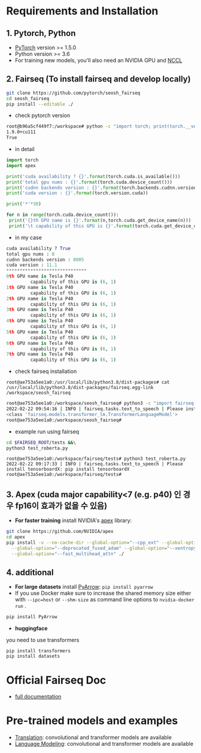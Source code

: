 # Requirements and Installation

## 1. Pytorch, Python

* [PyTorch](http://pytorch.org/) version >= 1.5.0
* Python version >= 3.6
* For training new models, you'll also need an NVIDIA GPU and [NCCL](https://github.com/NVIDIA/nccl)



## 2. Fairseq (To install fairseq and develop locally)

``` bash
git clone https://github.com/pytorch/seosh_fairseq
cd seosh_fairseq
pip install --editable ./
```

* check pytorch version

```bash
root@b96a5cf449f7:/workspace# python -c "import torch; print(torch.__version__); print(torch.cuda.is_available());"
1.9.0+cu111
True
```

* in detail

```python
import torch
import apex

print('cuda availability ? {}'.format(torch.cuda.is_available()))
print('total gpu nums : {}'.format(torch.cuda.device_count()))
print('cudnn backends version : {}'.format(torch.backends.cudnn.version()))
print('cuda version : {}'.format(torch.version.cuda))

print('*'*30)

for n in range(torch.cuda.device_count()):
 print('{}th GPU name is {}'.format(n,torch.cuda.get_device_name(n)))
 print('\t capability of this GPU is {}'.format(torch.cuda.get_device_capability(n)))
```

* in my case

```python
cuda availability ? True
total gpu nums : 8
cudnn backends version : 8005
cuda version : 11.1
******************************
0th GPU name is Tesla P40
         capability of this GPU is (6, 1)
1th GPU name is Tesla P40
         capability of this GPU is (6, 1)
2th GPU name is Tesla P40
         capability of this GPU is (6, 1)
3th GPU name is Tesla P40
         capability of this GPU is (6, 1)
4th GPU name is Tesla P40
         capability of this GPU is (6, 1)
5th GPU name is Tesla P40
         capability of this GPU is (6, 1)
6th GPU name is Tesla P40
         capability of this GPU is (6, 1)
7th GPU name is Tesla P40
         capability of this GPU is (6, 1)
```

* check fairseq installation

```
root@ae753a5ee1a0:/usr/local/lib/python3.8/dist-packages# cat /usr/local/lib/python3.8/dist-packages/fairseq.egg-link 
/workspace/seosh_fairseq
```

```bash
root@ae753a5ee1a0:/workspace/seosh_fairseq# python3 -c "import fairseq; from fairseq.models.transformer_lm import TransformerLanguageModel; print(TransformerLanguageModel)"
2022-02-22 09:54:16 | INFO | fairseq.tasks.text_to_speech | Please install tensorboardX: pip install tensorboardX
<class 'fairseq.models.transformer_lm.TransformerLanguageModel'>
root@ae753a5ee1a0:/workspace/seosh_fairseq# 
```

* example run using fairseq

```bash
cd $FAIRSEQ_ROOT/tests &&\
python3 test_roberta.py
```

```
root@ae753a5ee1a0:/workspace/fairseq/tests# python3 test_roberta.py
2022-02-22 09:17:33 | INFO | fairseq.tasks.text_to_speech | Please install tensorboardX: pip install tensorboardX
root@ae753a5ee1a0:/workspace/fairseq/tests# 
```


## 3. Apex (cuda major capability<7 (e.g. p40) 인 경우 fp16이 효과가 없을 수 있음)

* **For faster training** install NVIDIA's [apex](https://github.com/NVIDIA/apex) library:

``` bash
git clone https://github.com/NVIDIA/apex
cd apex
pip install -v --no-cache-dir --global-option="--cpp_ext" --global-option="--cuda_ext" \
  --global-option="--deprecated_fused_adam" --global-option="--xentropy" \
  --global-option="--fast_multihead_attn" ./
```

## 4. additional

* **For large datasets** install [PyArrow](https://arrow.apache.org/docs/python/install.html#using-pip): `pip install pyarrow`
* If you use Docker make sure to increase the shared memory size either with `--ipc=host` or `--shm-size`
 as command line options to `nvidia-docker run` .
 
```bash
pip install PyArrow
```

* **huggingface**

you need to use transformers

```
pip install transformers
pip install datasets
```



# Official Fairseq Doc

* [full documentation](https://fairseq.readthedocs.io/) 

# Pre-trained models and examples

* [Translation](examples/translation/README.md): convolutional and transformer models are available
* [Language Modeling](examples/language_model/README.md): convolutional and transformer models are available

